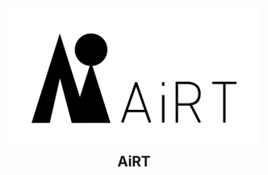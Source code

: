 <h1 align="center">
  <a href="https://airt.cc/"><img src="./ogp.png" alt="AiRT" width="800"></a>
  <br>
  AiRT
</h1>

